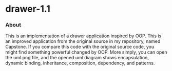 # drawer-1.1

### About

This is an implementation of a drawer application inspired by OOP. This is an improved application from the original source in my repository, named Capstone. If you compare this code with the original source code, you might find something powerful changed by OOP. More simply, you can open the uml.png file, and the opened uml diagram shows encapsulation, dynamic binding, inheritance, composition, dependency, and patterns.
